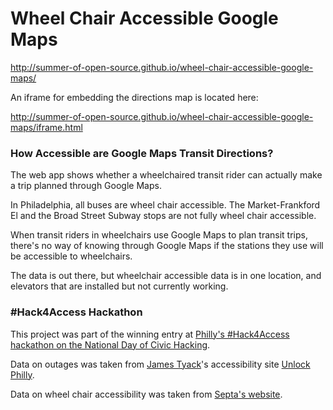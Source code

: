 Wheel Chair Accessible Google Maps
==================================

http://summer-of-open-source.github.io/wheel-chair-accessible-google-maps/

An iframe for embedding the directions map is located here:

http://summer-of-open-source.github.io/wheel-chair-accessible-google-maps/iframe.html

### How Accessible are Google Maps Transit Directions?

The web app shows whether a wheelchaired transit rider can actually make a 
trip planned through Google Maps.

In Philadelphia, all buses are wheel chair accessible. The Market-Frankford El 
and the Broad Street Subway stops are not fully wheel chair accessible.

When transit riders in wheelchairs use Google Maps to plan transit trips, 
there's no way of knowing through Google Maps if the stations they use will be accessible to wheelchairs.

The data is out there, but wheelchair accessible data is in one location, 
and elevators that are installed but not currently working.

### #Hack4Access Hackathon

This project was part of the winning entry at [Philly's #Hack4Access hackathon on the National Day of Civic Hacking](http://technical.ly/philly/2014/06/02/six-projects-hack4access/).

Data on outages was taken from [James Tyack](http://www.tyack.net/)'s 
accessibility site [Unlock Philly](http://www.unlockphilly.com).

Data on wheel chair accessibility was taken from [Septa's website](http://www3.septa.org/hackathon/).
